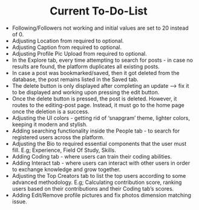 <h1 align='center'> Current To-Do-List </h1>

- Following/Followers not working and initial values are set to 20 instead of 0.
- Adjusting Location from required to optional.
- Adjusting Caption from required to optional.
- Adjusting Profile Pic Upload from required to optional.
- In the Explore tab, every time attempting to search for posts - in case no results are found, the platform duplicates all existing posts.
- In case a post was bookmarked/saved, then it got deleted from the database, the post remains listed in the Saved tab.
- The delete button is only displayed after completing an update --> fix it to be displayed and working upon pressing the edit button.
- Once the delete button is pressed, the post is deleted. However, it routes to the editing-post page. Instead, it must go to the home page once the deletion is a success.
- Adjusting the UI colors - getting rid of ‘snapgram’ theme, lighter colors, keeping it modern and stylish.
- Adding searching functionality inside the People tab - to search for registered users across the platform.
- Adjusting the Bio to required essential components that the user must fill. E.g; Experience, Field Of Study, Skills.
- Adding Coding tab - where users can train their coding abilities.
- Adding Interact tab - where users can interact with other users in order to exchange knowledge and grow together.
- Adjusting the Top Creators tab to list the top users according to some advanced methodology. E.g; Calculating contribution score, ranking users based on their contributions and their Coding tab’s scores.
- Adding Edit/Remove profile pictures and fix photos dimension matching issue.

